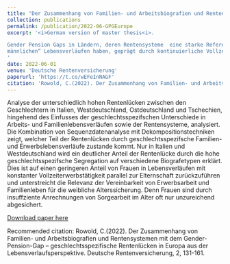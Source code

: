 ```yaml
---
title: "Der Zusammenhang von Familien- und Arbeitsbiografien und Rentensystemen mit dem Gender-Pension-Gap – geschlechtsspezifische Rentenlücken in Europa aus der Lebensverlaufsperspektive"
collection: publications
permalink: /publication/2022-06-GPGEurope
excerpt: '<i>German version of master thesis<i>.

Gender Pension Gaps in Ländern, deren Rentensysteme  eine starke Referenz zu „typisch
männlichen“ Lebensverläufen haben, geprägt durch kontinuierliche Vollzeiterwerbstätigkeit unabhängig vom Familienleben (Italien, Tschechien, West- & Ostdeutschland). Dies generiert nur dort hohe Gender Pension Gaps, wo eine ungleiche Arbeitsaufteilung zwischen den Geschlechtern incentiviert wurde. Die geringen Rentenlücken in Ostd. & Tschechien sind zumindest teils ein Resultat von Institutionen, die mütterliche Vollzeitarbeit ermöglichten.
'
date: 2022-06-01
venue: 'Deutsche Rentenversicherung'
paperurl: 'https://t.co/wEFeInNAGF'
citation: 'Rowold, C.(2022). Der Zusammenhang von Familien- und Arbeitsbiografien und Rentensystemen mit dem Gender-Pension-Gap – geschlechtsspezifische Rentenlücken in Europa aus der Lebensverlaufsperspektive. Deutsche Rentenversicherung, 2, 131-161.'
---
```

Analyse der unterschiedlich hohen Rentenlücken zwischen den Geschlechtern in Italien, Westdeutschland, Ostdeutschland und Tschechien, hingehend des Einfusses der geschlechtsspezifschen Unterschiede in Arbeits- und Familienlebensverläufen sowie der Rentensysteme, analysiert. Die Kombination von Sequenzdatenanalyse mit Dekompositionstechniken zeigt, welcher Teil der Rentenlücken durch geschlechtsspezifsche Familien- und Erwerbslebensverläufe zustande kommt. Nur in Italien und Westdeutschland wird ein deutlicher Anteil der Rentenlücke durch die hohe geschlechtsspezifsche Segregation auf verschiedene Biografetypen erklärt. Dies ist auf einen geringeren Anteil von Frauen in Lebensverläufen mit konstanter Vollzeiterwerbstätigkeit parallel zur Elternschaft zurückzuführen und unterstreicht die Relevanz der Vereinbarkeit von Erwerbsarbeit und Familienleben für die weibliche Alterssicherung. Denn Frauen sind durch insuffziente Anrechnungen von Sorgearbeit im Alter oft nur unzureichend abgesichert.


[Download paper here](https://t.co/wEFeInNAGF)

Recommended citation: Rowold, C.(2022). Der Zusammenhang von Familien- und Arbeitsbiografien und Rentensystemen mit dem Gender-Pension-Gap – geschlechtsspezifische Rentenlücken in Europa aus der Lebensverlaufsperspektive. Deutsche Rentenversicherung, 2, 131-161.

